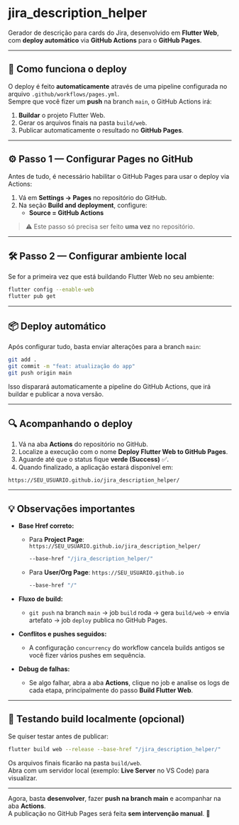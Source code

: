 # jira_description_helper

Gerador de descrição para cards do Jira, desenvolvido em **Flutter Web**, com **deploy automático** via **GitHub Actions** para o **GitHub Pages**.

---

## 🚀 Como funciona o deploy

O deploy é feito **automaticamente** através de uma pipeline configurada no arquivo `.github/workflows/pages.yml`.  
Sempre que você fizer um **push** na branch `main`, o GitHub Actions irá:

1. **Buildar** o projeto Flutter Web.
2. Gerar os arquivos finais na pasta `build/web`.
3. Publicar automaticamente o resultado no **GitHub Pages**.

---

## ⚙️ Passo 1 — Configurar Pages no GitHub

Antes de tudo, é necessário habilitar o GitHub Pages para usar o deploy via Actions:

1. Vá em **Settings → Pages** no repositório do GitHub.  
2. Na seção **Build and deployment**, configure:
   - **Source = GitHub Actions**

> ⚠️ Este passo só precisa ser feito **uma vez** no repositório.

---

## 🛠️ Passo 2 — Configurar ambiente local

Se for a primeira vez que está buildando Flutter Web no seu ambiente:

```bash
flutter config --enable-web
flutter pub get
```

---

## 📦 Deploy automático

Após configurar tudo, basta enviar alterações para a branch `main`:

```bash
git add .
git commit -m "feat: atualização do app"
git push origin main
```

Isso disparará automaticamente a pipeline do GitHub Actions, que irá buildar e publicar a nova versão.

---

## 🔍 Acompanhando o deploy

1. Vá na aba **Actions** do repositório no GitHub.
2. Localize a execução com o nome **Deploy Flutter Web to GitHub Pages**.
3. Aguarde até que o status fique **verde (Success)** ✅.
4. Quando finalizado, a aplicação estará disponível em:

```
https://SEU_USUARIO.github.io/jira_description_helper/
```

---

## 💡 Observações importantes

- **Base Href correto:**
  - Para **Project Page**: `https://SEU_USUARIO.github.io/jira_description_helper/`
    ```bash
    --base-href "/jira_description_helper/"
    ```
  - Para **User/Org Page**: `https://SEU_USUARIO.github.io`
    ```bash
    --base-href "/"
    ```

- **Fluxo de build:**
  - `git push` na branch `main` → job `build` roda → gera `build/web` → envia artefato → job `deploy` publica no GitHub Pages.

- **Conflitos e pushes seguidos:**
  - A configuração `concurrency` do workflow cancela builds antigos se você fizer vários pushes em sequência.

- **Debug de falhas:**
  - Se algo falhar, abra a aba **Actions**, clique no job e analise os logs de cada etapa, principalmente do passo **Build Flutter Web**.

---

## 🧪 Testando build localmente (opcional)

Se quiser testar antes de publicar:

```bash
flutter build web --release --base-href "/jira_description_helper/"
```

Os arquivos finais ficarão na pasta `build/web`.  
Abra com um servidor local (exemplo: **Live Server** no VS Code) para visualizar.

---

Agora, basta **desenvolver**, fazer **push na branch main** e acompanhar na aba **Actions**.  
A publicação no GitHub Pages será feita **sem intervenção manual**. 🚀
